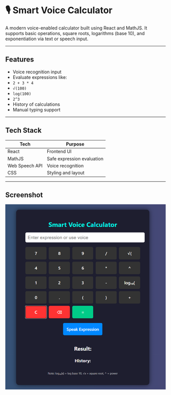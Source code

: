 # 🎙 Smart Voice Calculator

A modern voice-enabled calculator built using React and MathJS. It supports basic operations, square roots, logarithms (base 10), and exponentiation via text or speech input.

---

##  Features

-  Voice recognition input
-  Evaluate expressions like:
  - `2 + 3 * 4`
  - `√(100)`
  - `log(100)`
  - `2^3`
-  History of calculations
-  Manual typing support

---

##  Tech Stack

| Tech        | Purpose                  |
|-------------|---------------------------|
| React       | Frontend UI               |
| MathJS      | Safe expression evaluation|
| Web Speech API | Voice recognition       |
| CSS         | Styling and layout        |

---
## Screenshot
![calculator](calculator.png)


